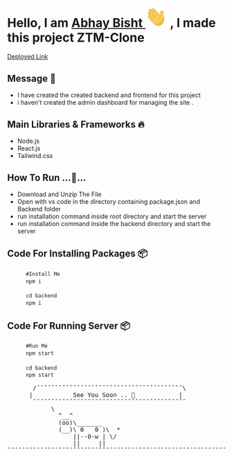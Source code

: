 # Hello, I am <a href="https://www.linkedin.com/in/abhay-bisht-042662177/">Abhay Bisht </a><img src="https://raw.githubusercontent.com/ABSphreak/ABSphreak/master/gifs/Hi.gif" width="50px"> , I made this project ZTM-Clone

<a href="https://znoy-notes.netlify.app/">Deployed Link</a>

## Message 📃
- I have created the created backend and frontend for this project
- i haven't created the admin dashboard for managing the site .

## Main Libraries & Frameworks 🔥
- Node.js
- React.js
- Tailwind.css 

## How To Run ...🏃...
- Download and Unzip The File
- Open with vs code in the directory containing package.json and Backend folder
- run installation command inside root directory and start the server
- run installation command inside the backend directory and start the server



## Code For Installing Packages 📦
```js
      #Install Me
      npm i 
      
      cd backend
      npm i       
```
## Code For Running Server 📦
```js
      #Run Me
      npm start 
      
      cd backend
      npm start      
```
<pre>
       /ˆˆˆˆˆˆˆˆˆˆˆˆˆˆˆˆˆˆˆˆˆˆˆˆˆˆˆˆˆˆˆˆˆˆˆˆˆˆˆˆ\
      |           See You Soon .. 🤝            |
       ˇˇˇˇˇˇˇˇˇˇˇˇˇˇˇˇˇˇˇˇˇˇˇˇˇˇˇˇˇˇˇˇˇˇˇˇˇˇˇˇˇˇ
            \
              ^__^
              (oo)\_______
              (__)\ 0   0 )\  *
                  ||--0-w | \/                                                                       
                  ||     ||                                                                    Abhay Bisht ^.^
ˆˆˆˆˆˆˆˆˆˆˆˆˆˆˆˆˆˆˆˆˆˆˆˆˆˆˆˆˆˆˆˆˆˆˆˆˆˆˆˆˆˆˆˆˆˆˆˆˆˆˆˆˆˆˆˆˆˆˆˆˆˆˆˆˆˆˆˆˆˆˆˆˆˆˆˆˆˆˆˆˆˆˆˆˆˆˆˆˆˆˆˆˆˆˆˆˆˆˆˆˆˆˆˆˆˆˆˆˆˆ
</pre>
